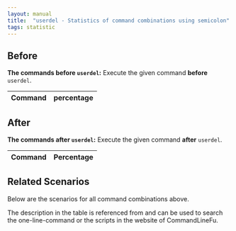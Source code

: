 ```yaml
---
layout: manual
title:  "userdel - Statistics of command combinations using semicolon"
tags: statistic
---
```


## Before

__The commands before `userdel`:__  Execute the given command __before__ `userdel`.

| Command | percentage |
|--------|--------|



## After

__The commands after `userdel`:__ Execute the given command __after__ `userdel`.

| Command | Percentage | 
|-------|--------|



## Related Scenarios

Below are the scenarios for all command combinations above.

The description in the table is referenced from and can be used to search the one-line-command or the scripts in the website of CommandLineFu.




